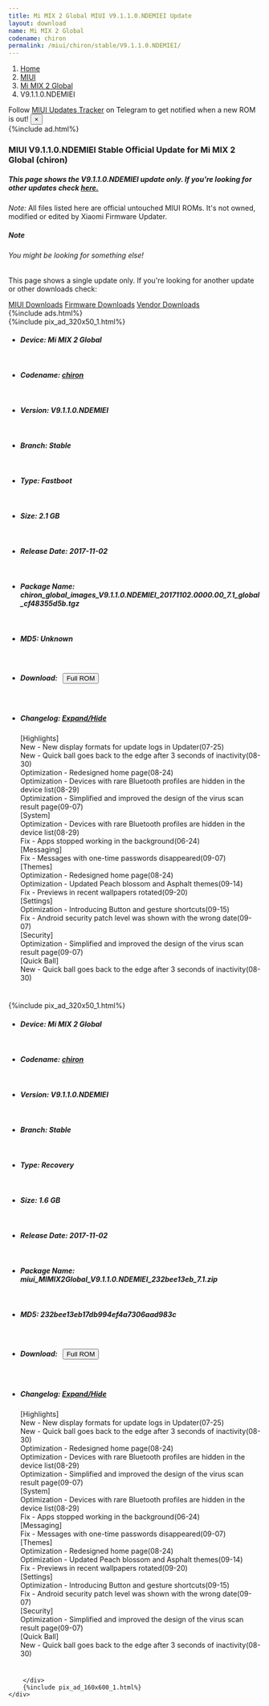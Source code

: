 ```yaml
---
title: Mi MIX 2 Global MIUI V9.1.1.0.NDEMIEI Update
layout: download
name: Mi MIX 2 Global
codename: chiron
permalink: /miui/chiron/stable/V9.1.1.0.NDEMIEI/
---
```

<nav aria-label="breadcrumb">
    <ol class="breadcrumb">
        <li class="breadcrumb-item"><a href="/">Home</a></li>
        <li class="breadcrumb-item"><a href="/miui/">MIUI</a></li>
        <li class="breadcrumb-item"><a href="/miui/chiron/">Mi MIX 2 Global</a></li>
        <li class="breadcrumb-item active" aria-current="page">V9.1.1.0.NDEMIEI</li>
    </ol>
</nav>
<div class="alert alert-primary alert-dismissible fade show" role="alert">
    Follow <a href="https://t.me/MIUIUpdatesTracker" class="alert-link">MIUI Updates Tracker</a> on Telegram to get
    notified when a new ROM is out!
    <button type="button" class="close" data-dismiss="alert" aria-label="Close">
        <span aria-hidden="true">&times;</span>
    </button>
</div>
{%include ad.html%}
<div class="col-12 mx-auto">
    <h3 class="title bg-light p-2 rounded">MIUI V9.1.1.0.NDEMIEI Stable Official Update for Mi MIX 2 Global (chiron)</h3>
    <h5>This page shows the V9.1.1.0.NDEMIEI update only. If you're looking for other updates check
        <a href="/miui/chiron/">here.</a></h5>
    <p><i>Note: </i>All files listed here are official untouched MIUI ROMs.
        It's not owned, modified or edited by Xiaomi Firmware Updater.</p>
    <div class="card">
        <div class="card-body">
            <h5 class="card-title">Note</h5>
            <h6 class="card-subtitle mb-2 text-muted">You might be looking for something else!</h6>
            <p class="card-text">This page shows a single update only.
                If you're looking for another update or other downloads check:</p>
            <a href="/miui/" class="card-link">MIUI Downloads</a>
            <a href="/firmware/" class="card-link">Firmware Downloads</a>
            <a href="/vendor/" class="card-link">Vendor Downloads</a>
        </div>
    </div>
    {%include ads.html%}
    <div class="row justify-content-center">
        <div class="col-10" id="downloads">
                    <div class="card card-body">
            {%include pix_ad_320x50_1.html%}
            <ul class="list-unstyled">
                <li style="padding-bottom: 10px;">
                    <h5><b>Device: </b>Mi MIX 2 Global</h5>
                </li>
                <li style="padding-bottom: 10px;">
                    <h5><b>Codename: </b> <a href="/miui/chiron/" target="_blank">chiron</a> </h5>
                </li>
                <li style="padding-bottom: 10px;">
                    <h5><b>Version: </b>V9.1.1.0.NDEMIEI</h5>
                </li>
                <li style="padding-bottom: 10px;">
                    <h5><b>Branch: </b>Stable</h5>
                </li>
                <li style="padding-bottom: 10px;">
                    <h5><b>Type: </b>Fastboot</h5>
                </li>
                <li style="padding-bottom: 10px;">
                    <h5><b>Size: </b>2.1 GB</h5>
                </li>
                <li style="padding-bottom: 10px;">
                    <h5><b>Release Date: </b>2017-11-02</h5>
                </li>
                <li style="padding-bottom: 10px;">
                    <h5><b>Package Name: </b><span id="filename" class="text-dark">chiron_global_images_V9.1.1.0.NDEMIEI_20171102.0000.00_7.1_global_cf48355d5b.tgz</span></h5>
                </li>
                <li style="padding-bottom: 10px;">
                    <h5><b>MD5: </b><span id="md5" class="text-muted">Unknown</span></h5>
                </li>
                <li style="padding-bottom: 10px;">
                    <h5><b>Download: </b><button type="button" id="download" class="btn btn-primary" style="margin: 7px;"
                            onclick="window.open('https://bigota.d.miui.com/V9.1.1.0.NDEMIEI/chiron_global_images_V9.1.1.0.NDEMIEI_20171102.0000.00_7.1_global_cf48355d5b.tgz', '_blank');"><i class="fa fa-download"></i> Full ROM</button></h5>
                </li>
                <li style="padding-bottom: 10px;">
                    <h5><b>Changelog: </b><a href="#chiron_1_changelog" data-toggle="collapse" role="button"
                            aria-expanded="false" aria-controls="chiron_1_changelog"> <i class="fa fa-arrow-down"
                                aria-hidden="true"></i> Expand/Hide</a></h5>
                    <div class="collapse" id="chiron_1_changelog">
                        <p id="changelog_text">[Highlights]<br>New - New display formats for update logs in Updater(07-25)<br>New - Quick ball goes back to the edge after 3 seconds of inactivity(08-30)<br>Optimization - Redesigned home page(08-24)<br>Optimization - Devices with rare Bluetooth profiles are hidden in the device list(08-29)<br>Optimization - Simplified and improved the design of the virus scan result page(09-07)<br>[System]<br>Optimization - Devices with rare Bluetooth profiles are hidden in the device list(08-29)<br>Fix - Apps stopped working in the background(06-24)<br>[Messaging]<br>Fix - Messages with one-time passwords disappeared(09-07)<br>[Themes]<br>Optimization - Redesigned home page(08-24)<br>Optimization - Updated Peach blossom and Asphalt themes(09-14)<br>Fix - Previews in recent wallpapers rotated(09-20)<br>[Settings]<br>Optimization - Introducing Button and gesture shortcuts(09-15)<br>Fix - Android security patch level was shown with the wrong date(09-07)<br>[Security]<br>Optimization - Simplified and improved the design of the virus scan result page(09-07)<br>[Quick Ball]<br>New - Quick ball goes back to the edge after 3 seconds of inactivity(08-30)</p>
                    </div>
                </li>
            </ul>
        </div>
        <div class="card card-body">
            {%include pix_ad_320x50_1.html%}
            <ul class="list-unstyled">
                <li style="padding-bottom: 10px;">
                    <h5><b>Device: </b>Mi MIX 2 Global</h5>
                </li>
                <li style="padding-bottom: 10px;">
                    <h5><b>Codename: </b> <a href="/miui/chiron/" target="_blank">chiron</a> </h5>
                </li>
                <li style="padding-bottom: 10px;">
                    <h5><b>Version: </b>V9.1.1.0.NDEMIEI</h5>
                </li>
                <li style="padding-bottom: 10px;">
                    <h5><b>Branch: </b>Stable</h5>
                </li>
                <li style="padding-bottom: 10px;">
                    <h5><b>Type: </b>Recovery</h5>
                </li>
                <li style="padding-bottom: 10px;">
                    <h5><b>Size: </b>1.6 GB</h5>
                </li>
                <li style="padding-bottom: 10px;">
                    <h5><b>Release Date: </b>2017-11-02</h5>
                </li>
                <li style="padding-bottom: 10px;">
                    <h5><b>Package Name: </b><span id="filename" class="text-dark">miui_MIMIX2Global_V9.1.1.0.NDEMIEI_232bee13eb_7.1.zip</span></h5>
                </li>
                <li style="padding-bottom: 10px;">
                    <h5><b>MD5: </b><span id="md5" class="text-muted">232bee13eb17db994ef4a7306aad983c</span></h5>
                </li>
                <li style="padding-bottom: 10px;">
                    <h5><b>Download: </b><button type="button" id="download" class="btn btn-primary" style="margin: 7px;"
                            onclick="window.open('https://bigota.d.miui.com/V9.1.1.0.NDEMIEI/miui_MIMIX2Global_V9.1.1.0.NDEMIEI_232bee13eb_7.1.zip', '_blank');"><i class="fa fa-download"></i> Full ROM</button></h5>
                </li>
                <li style="padding-bottom: 10px;">
                    <h5><b>Changelog: </b><a href="#chiron_2_changelog" data-toggle="collapse" role="button"
                            aria-expanded="false" aria-controls="chiron_2_changelog"> <i class="fa fa-arrow-down"
                                aria-hidden="true"></i> Expand/Hide</a></h5>
                    <div class="collapse" id="chiron_2_changelog">
                        <p id="changelog_text">[Highlights]<br>New - New display formats for update logs in Updater(07-25)<br>New - Quick ball goes back to the edge after 3 seconds of inactivity(08-30)<br>Optimization - Redesigned home page(08-24)<br>Optimization - Devices with rare Bluetooth profiles are hidden in the device list(08-29)<br>Optimization - Simplified and improved the design of the virus scan result page(09-07)<br>[System]<br>Optimization - Devices with rare Bluetooth profiles are hidden in the device list(08-29)<br>Fix - Apps stopped working in the background(06-24)<br>[Messaging]<br>Fix - Messages with one-time passwords disappeared(09-07)<br>[Themes]<br>Optimization - Redesigned home page(08-24)<br>Optimization - Updated Peach blossom and Asphalt themes(09-14)<br>Fix - Previews in recent wallpapers rotated(09-20)<br>[Settings]<br>Optimization - Introducing Button and gesture shortcuts(09-15)<br>Fix - Android security patch level was shown with the wrong date(09-07)<br>[Security]<br>Optimization - Simplified and improved the design of the virus scan result page(09-07)<br>[Quick Ball]<br>New - Quick ball goes back to the edge after 3 seconds of inactivity(08-30)</p>
                    </div>
                </li>
            </ul>
        </div>

        </div>
        {%include pix_ad_160x600_1.html%}
    </div>
</div>